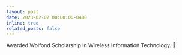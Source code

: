 ```yaml
---
layout: post
date: 2023-02-02 00:00:00-0400
inline: true
related_posts: false
---
```


Awarded Wolfond Scholarship in Wireless Information Technology. 🎉